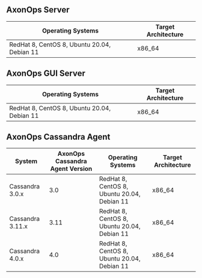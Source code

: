 
## AxonOps Server
Operating Systems                           | Target Architecture
-------------                               | -------------
RedHat 8, CentOS 8, Ubuntu 20.04, Debian 11  | x86_64


## AxonOps GUI Server
Operating Systems                           | Target Architecture
-------------                               | -------------
RedHat 8, CentOS 8, Ubuntu 20.04, Debian 11  | x86_64



## AxonOps Cassandra Agent
System           | AxonOps Cassandra Agent Version | Operating Systems                           | Target Architecture
--------------   | --------------                  | -------------                               | -------------
Cassandra 3.0.x  | 3.0                             |  RedHat 8, CentOS 8, Ubuntu 20.04, Debian 11 | x86_64
Cassandra 3.11.x | 3.11                            |  RedHat 8, CentOS 8, Ubuntu 20.04, Debian 11 | x86_64
Cassandra 4.0.x  | 4.0                             |  RedHat 8, CentOS 8, Ubuntu 20.04, Debian 11 | x86_64

